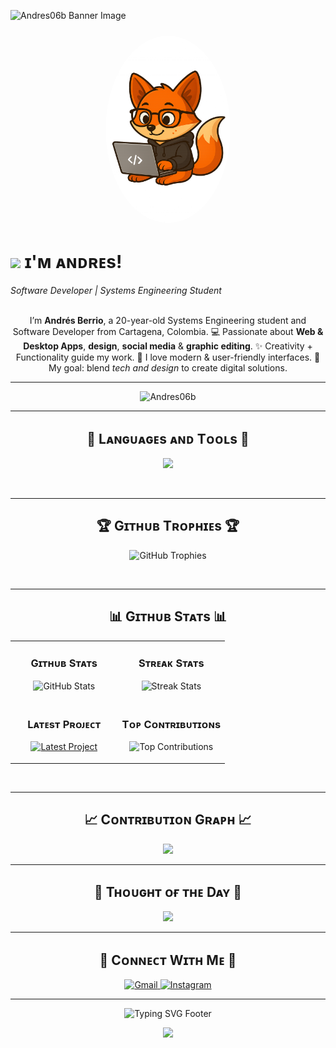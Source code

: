 <!-- Banner -->
![Andres06b Banner Image](https://github.com/Andres06b/Andres06b/blob/main/banner.png)

<!-- Tu imagen personalizada -->
<div align="center">
  <img src="https://github.com/Andres06B/Img-repo/blob/main/9522f5da-0496-407c-afc4-602eed5bec1b.png?raw=true" width="200" style="border-radius: 50%; margin-top: 10px;" alt="Andres Profile Image">
</div>

<!-- Header Name -->
# <img src="https://emojis.slackmojis.com/emojis/images/1531849430/4246/blob-sunglasses.gif?1531849430" width="30"/> ɪ'ᴍ ᴀɴᴅʀᴇs!  
*Software Developer | Systems Engineering Student*  
<br />

<!-- Intro -->
<p align="center">
I’m <strong>Andrés Berrio</strong>, a 20-year-old Systems Engineering student and Software Developer from Cartagena, Colombia.  
💻 Passionate about <b>Web & Desktop Apps</b>, <b>design</b>, <b>social media</b> & <b>graphic editing</b>.  
✨ Creativity + Functionality guide my work.  
🎨 I love modern & user-friendly interfaces.  
🚀 My goal: blend <i>tech and design</i> to create digital solutions.  
</p>

---

<!-- Profile Count Badge -->
<p align="center">
  <img src="https://komarev.com/ghpvc/?username=Andres06b&label=Profile%20views&color=00c8ff&style=for-the-badge&logo=star" alt="Andres06b" />
</p>

---

<!-- Languages and Tools Section -->
<h2 align="center">🚀 Lᴀɴɢᴜᴀɢᴇs ᴀɴᴅ Tᴏᴏʟs 🚀</h2> 
<p align="center">
<img width="500px" src="https://skillicons.dev/icons?i=html,css,js,ts,angular,bootstrap,nodejs,mysql,mongodb,java,python,git,github,postman,canva,powerbi,vscode,linux&perline=10" />
</p>
<br />

---

<!-- Trophies Section -->
<h2 align="center">🏆 Gɪᴛʜᴜʙ Tʀᴏᴘʜɪᴇs 🏆</h2>
<p align="center">
  <img src="https://github-profile-trophy.vercel.app/?username=Andres06b&row=2&column=6&margin-w=20&margin-h=20&theme=radical" alt="GitHub Trophies">
</p>
<br />

---

<!-- Github stats Table -->
<h2 align="center">📊 Gɪᴛʜᴜʙ Sᴛᴀᴛs 📊</h2>

<table width="100%">
  <tr>
    <td width="50%">
      <h3 align="center"><strong>Gɪᴛʜᴜʙ Sᴛᴀᴛs</strong></h3>
      <p align="center">
        <img src="https://github-readme-stats.vercel.app/api?username=Andres06b&count_private=true&show_icons=true&theme=nightowl" alt="GitHub Stats" />
      </p>
    </td>
    <td width="50%">
      <h3 align="center"><strong>Sᴛʀᴇᴀᴋ Sᴛᴀᴛs</strong></h3>
      <p align="center">
        <img src="https://streak-stats.demolab.com?user=Andres06b&theme=nightowl" alt="Streak Stats" />
      </p>
    </td>
  </tr>
  <tr>
    <td width="50%">
      <h3 align="center"><strong>Lᴀᴛᴇsᴛ Pʀᴏᴊᴇᴄᴛ</strong></h3>
      <p align="center">
        <a href="https://github.com/Andres06b/BlocPersonal">
          <img width="470" src="https://github-readme-stats.vercel.app/api/pin/?username=Andres06b&repo=BlocPersonal&theme=nightowl&show_owner=true" alt="Latest Project" />
        </a>
      </p>
    </td>
    <td width="50%">
      <h3 align="center"><strong>Tᴏᴘ Cᴏɴᴛʀɪʙᴜᴛɪᴏɴs</strong></h3>
      <p align="center">
        <img src="https://github-contributor-stats.vercel.app/api?username=Andres06b&limit=3&theme=nightowl&show_owner=true&combine_all_yearly_contributions=true" alt="Top Contributions" />
      </p>
    </td>
  </tr>
</table>
<br />

---

<!-- Contribution Graph -->
<h2 align="center">📈 Cᴏɴᴛʀɪʙᴜᴛɪᴏɴ Gʀᴀᴘʜ 📈</h2>
<div align="center">
  <img src="https://github-readme-activity-graph.vercel.app/graph?username=Andres06b&bg_color=011627&color=79d3c3&line=c792ea&point=ffeb95&area=true&hide_border=false">
</div>

---

<!-- Dynamic Quote -->
<h2 align="center">🌟 Tʜᴏᴜɢʜᴛ ᴏғ ᴛʜᴇ Dᴀʏ 🌟</h2>
<p align="center">
  <img src="https://quotes-github-readme.vercel.app/api?type=horizontal&theme=radical">
</p>

---

<!-- Contact Section -->
<h2 align="center">🤝 Cᴏɴɴᴇᴄᴛ Wɪᴛʜ Mᴇ 🤝</h2>
<div align="center">

<a href="mailto:andresfberrio06@gmail.com" target="_blank">
<img src="https://img.shields.io/badge/Gmail-D14836?style=for-the-badge&logo=gmail&logoColor=white" alt="Gmail" />
</a>

<a href="https://www.instagram.com/af06_berrio" target="_blank">
<img src="https://img.shields.io/badge/Instagram-E4405F?style=for-the-badge&logo=instagram&logoColor=white" alt="Instagram" />
</a>

</div>

---

<!-- Footer -->
<p align="center">
  <img src="https://readme-typing-svg.demolab.com?font=Fira+Code&weight=600&size=22&duration=4000&pause=1000&color=00C8FF&center=true&vCenter=true&width=500&lines=Thanks+for+visiting!+✨;Keep+coding+and+creating+🚀;Let's+build+something+amazing!+🔥" alt="Typing SVG Footer" />
</p>

<p align="center">
  <img src="https://capsule-render.vercel.app/api?type=waving&color=0:00C8FF,100:8A2BE2&height=100&section=footer&animation=twinkling&fontAlignY=40"/>
</p>
